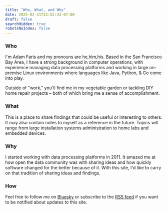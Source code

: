 ```yaml
---
title: "Who, What, and Why"
date: 2025-02-21T22:52:33-07:00
draft: false
searchHidden: true
robotsNoIndex: false
---
```


### Who

I'm Adam Faris and my pronouns are he,him,his. Based in the San Francisco Bay Area, I have a strong background
in computer operations, with experience managing data processing platforms and working in large on-premise Linux 
environments where languages like Java, Python, & Go come into play.

Outside of "work," you'll find me in my vegetable garden or tackling DIY home repair projects – both of which
bring me a sense of accomplishment.

### What

This is a place to share findings that could be useful or interesting to others.
It may also contain notes to myself as a reference in the future.  Topics will range from large
installation systems administration to home labs and embedded devices.

### Why

I started working with data processing platforms in 2011.  It amazed me at how open
the data community was with sharing ideas and how quickly software changed for the better because of it.
With this site, I'd like to carry on that tradition of sharing ideas and findings.

### How

Feel free to follow me on [Bluesky](https://@amf3.bsky.social) or subscribe to the [RSS feed](https://amf3.github.io/index.xml)
if you want to be notified about updates to this site.
